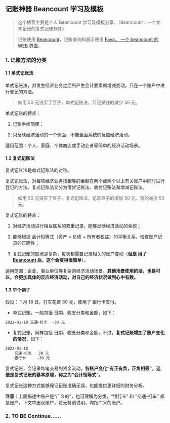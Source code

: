 ## 记账神器 Beancount 学习及模板

> 这个博客主要是个人 Beancount 学习及模板分享。（Beancount：一个文本记账的复式记账软件）
>
> 记账使用 [Beancount](https://github.com/beancount/beancount)，记账查询和展示使用 [Fava， 一个 beancount 的 WEB 界面](https://beancount.github.io/fava/)。

### 1. 记账方法的分类

#### 1.1 单式记账法

单式记账法，对发生经济业务之后所产生会计要素的增减变动，只在一个账户中进行登记的方法。
> 如用 50 元钱买了豆子，单式记账法，只记录钱的减少 50 元。

单式记账的特点：

1. 记账手续简便；

2. 只反映经济活动的一个侧面，不能全面系统的反应经济活动。

适用范围：个人、家庭、个体商店或手动业者等简单的经济活动场景。

#### 1.2 复式记账法

复式记账法是单式记账法的对称。

复式记账法，对每项经济业务按相等的金额在两个或两个以上有关账户中同时进行登记的方法。复式记账法又分为借贷记账法、收付记账法和增减记账法。
> 如用 50 元钱买了豆子，复式记账法，记录豆子的增加 50 元、钱的减少 50 元。

复式记账的特点：

1. 对经济活动进行相互联系的双重记录，能够反映经济活动的全貌；

2. 能够根据 会计恒等式（资产 = 负债 + 所有者权益）的平衡关系，检查账户记录的正确性；

3. 复式记账的缺点是复杂，每次都需要记录相关的账户变动（**但是 用了 [Beancount](https://github.com/beancount/beancount) 后，这个会变得很简单**）。

适用范围：企业、事业单位等复杂的经济活动场景。**其他场景使用的话，也是可以，会更加具体的反应经济活动，对自己的经济状况做到心中有数。**

#### 1.3 举个例子

假设： 1 月 18 日，打车花费 30 元，使用了 银行卡支付。

- 单式记账，一般包括 日期、收支分类和金额，如下：

```txt
2022-01-18 交通-打车  -30 元
```

- 复式记账，同样包括 日期、收支分类和金额，不过，**复式记账增加了账户变化的情况**，如下：

```txt
2022-01-18
    交通-打车   30 元
    银行卡     -30 元
```

复式记账，会记录每笔交易的资金流动。**各账户变化“有正有负，正负相等”，这便是复式记账的基本原理，称之为“会计恒等式”。**

复式记账这种方式能够保证记账准确无误，也能提供更详细的财务分析。

**注意**：上面描述中账户是“广义的”，也可理解为分类，“银行卡” 和 “交通-打车” 都是账户。下文中出现账户，若无特别说明，均指广义的账户。

### 2. TO BE Continue……
